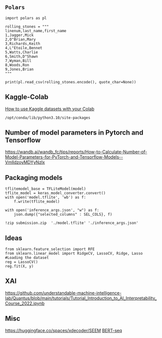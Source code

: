 ## ```Polars```
```
import polars as pl

rolling_stones = """
linenum,last_name,first_name
1,Jagger,Mick
2,O"Brian,Mary
3,Richards,Keith
4,L"Etoile,Bennet
5,Watts,Charlie
6,Smith,D"Shawn
7,Wyman,Bill
8,Woods,Ron
9,Jones,Brian
"""

print(pl.read_csv(rolling_stones.encode(), quote_char=None))
```

## Kaggle-Colab
[How to use Kaggle datasets with your Colab](Kaggle2Colab.ipynb)

```
/opt/conda/lib/python3.10/site-packages 
```

## Number of model parameters in Pytorch and Tensorflow
https://wandb.ai/wandb_fc/tips/reports/How-to-Calculate-Number-of-Model-Parameters-for-PyTorch-and-Tensorflow-Models--VmlldzoyMDYyNzIx



## Packaging models

```
tflitemodel_base = TFLiteModel(model)
tflite_model = keras_model_converter.convert()
with open('model.tflite', 'wb') as f:
    f.write(tflite_model)
    
with open('inference_args.json', "w") as f:
    json.dump({"selected_columns" : SEL_COLS}, f)
    
!zip submission.zip  './model.tflite' './inference_args.json'
```

## Ideas

```
from sklearn.feature_selection import RFE
from sklearn.linear_model import RidgeCV, LassoCV, Ridge, Lasso #Loading the dataset
reg = LassoCV()
reg.fit(X, y)
```
## XAI

https://github.com/understandable-machine-intelligence-lab/Quantus/blob/main/tutorials/Tutorial_Introduction_to_AI_Interpretability_Course_2022.ipynb

## Misc

https://huggingface.co/spaces/xdecoder/SEEM
[BERT-seq](https://www.ncbi.nlm.nih.gov/pmc/articles/PMC9028677/)



